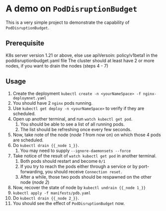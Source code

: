 # A demo on `PodDisruptionBudget`

This is a very simple project to demonstrate the capability of `PodDisruptionBudget`.

## Prerequisite

K8s server version 1.21 or above, else use apiVersoin: policy/v1beta1 in the poddisruptionbudget.yaml file
The cluster should at least have 2 or more nodes, if you want to drain the nodes (steps 4 - 7)

## Usage

1. Create the deployment `kubectl create -n <yourNameSpace> -f nginx-deploymnet.yaml`
2. You should have 2 `nginx` pods running. 
3. Use `kubectl get deploy -n <yourNameSpace>` to verify if they are scheduled.
4. Open up another terminal, and run `watch kubectl get pod`. 
   1. You should be able to see a list of all running pods. 
   2. The list should be refreshing once every few seconds. 
6. Now, take note of the node (_node 1_ from now on) on which those 4 pods are scheduled. 
7. Do `kubectl drain {{_node 1_}}`.
   1. You may need to supply `--ignore-daemonsets --force`
8. Take notice of the result of `watch kubectl get pod` in another terminal.
   1. Both pods should restart and become `0/1` 
   2. If you try to reach the pods either through a service or by port-forwarding, you should receive `Connection reset.`
   3. After a while, those two pods should be respawned on the other node (_node 2_)
9. Now, recover the state of node by `kubectl undrain {{_node 1_}}`
10. `kubectl apply -f manifests/pdb.yaml`
11. Do `kubectl drain {{_node 2_}}`. 
12. You should see the effect of `PodDisruptionBudget` now. 

